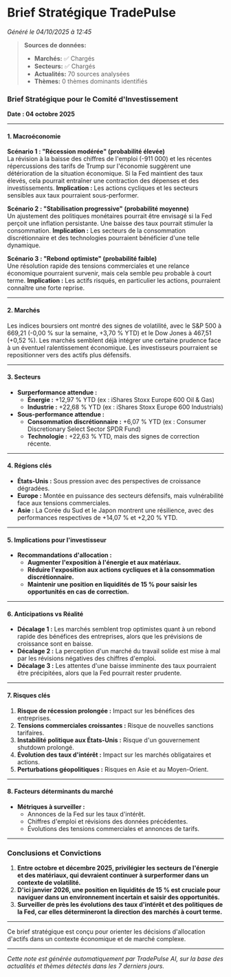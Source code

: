 # Brief Stratégique TradePulse

*Généré le 04/10/2025 à 12:45*

> **Sources de données:**
> - **Marchés:** ✅ Chargés
> - **Secteurs:** ✅ Chargés
> - **Actualités:** 70 sources analysées
> - **Thèmes:** 0 thèmes dominants identifiés

### Brief Stratégique pour le Comité d'Investissement

**Date : 04 octobre 2025**

---

#### 1. Macroéconomie

**Scénario 1 : "Récession modérée" (probabilité élevée)**  
La révision à la baisse des chiffres de l'emploi (-911 000) et les récentes répercussions des tarifs de Trump sur l'économie suggèrent une détérioration de la situation économique. Si la Fed maintient des taux élevés, cela pourrait entraîner une contraction des dépenses et des investissements. **Implication :** Les actions cycliques et les secteurs sensibles aux taux pourraient sous-performer.

**Scénario 2 : "Stabilisation progressive" (probabilité moyenne)**  
Un ajustement des politiques monétaires pourrait être envisagé si la Fed perçoit une inflation persistante. Une baisse des taux pourrait stimuler la consommation. **Implication :** Les secteurs de la consommation discrétionnaire et des technologies pourraient bénéficier d'une telle dynamique.

**Scénario 3 : "Rebond optimiste" (probabilité faible)**  
Une résolution rapide des tensions commerciales et une relance économique pourraient survenir, mais cela semble peu probable à court terme. **Implication :** Les actifs risqués, en particulier les actions, pourraient connaître une forte reprise.

---

#### 2. Marchés

Les indices boursiers ont montré des signes de volatilité, avec le S&P 500 à 669,21 (-0,00 % sur la semaine, +3,70 % YTD) et le Dow Jones à 467,51 (+0,52 %). Les marchés semblent déjà intégrer une certaine prudence face à un éventuel ralentissement économique. Les investisseurs pourraient se repositionner vers des actifs plus défensifs.

---

#### 3. Secteurs

- **Surperformance attendue :**  
  - **Énergie :** +12,97 % YTD (ex : iShares Stoxx Europe 600 Oil & Gas)  
  - **Industrie :** +22,68 % YTD (ex : iShares Stoxx Europe 600 Industrials)  
- **Sous-performance attendue :**  
  - **Consommation discrétionnaire :** +6,07 % YTD (ex : Consumer Discretionary Select Sector SPDR Fund)  
  - **Technologie :** +22,63 % YTD, mais des signes de correction récente.

---

#### 4. Régions clés

- **États-Unis :** Sous pression avec des perspectives de croissance dégradées.  
- **Europe :** Montée en puissance des secteurs défensifs, mais vulnérabilité face aux tensions commerciales.  
- **Asie :** La Corée du Sud et le Japon montrent une résilience, avec des performances respectives de +14,07 % et +2,20 % YTD.

---

#### 5. Implications pour l'investisseur

- **Recommandations d'allocation :**  
  - **Augmenter l'exposition à l'énergie et aux matériaux.**  
  - **Réduire l'exposition aux actions cycliques et à la consommation discrétionnaire.**  
  - **Maintenir une position en liquidités de 15 % pour saisir les opportunités en cas de correction.**

---

#### 6. Anticipations vs Réalité

- **Décalage 1 :** Les marchés semblent trop optimistes quant à un rebond rapide des bénéfices des entreprises, alors que les prévisions de croissance sont en baisse.  
- **Décalage 2 :** La perception d'un marché du travail solide est mise à mal par les révisions négatives des chiffres d'emploi.  
- **Décalage 3 :** Les attentes d'une baisse imminente des taux pourraient être précipitées, alors que la Fed pourrait rester prudente.

---

#### 7. Risques clés

1. **Risque de récession prolongée :** Impact sur les bénéfices des entreprises.
2. **Tensions commerciales croissantes :** Risque de nouvelles sanctions tarifaires.
3. **Instabilité politique aux États-Unis :** Risque d'un gouvernement shutdown prolongé.
4. **Évolution des taux d'intérêt :** Impact sur les marchés obligataires et actions.
5. **Perturbations géopolitiques :** Risques en Asie et au Moyen-Orient.

---

#### 8. Facteurs déterminants du marché

- **Métriques à surveiller :**  
  - Annonces de la Fed sur les taux d'intérêt.  
  - Chiffres d'emploi et révisions des données précédentes.  
  - Évolutions des tensions commerciales et annonces de tarifs.

---

### Conclusions et Convictions

1. **Entre octobre et décembre 2025, privilégier les secteurs de l'énergie et des matériaux, qui devraient continuer à surperformer dans un contexte de volatilité.**  
2. **D'ici janvier 2026, une position en liquidités de 15 % est cruciale pour naviguer dans un environnement incertain et saisir des opportunités.**  
3. **Surveiller de près les évolutions des taux d'intérêt et des politiques de la Fed, car elles détermineront la direction des marchés à court terme.**  

--- 

Ce brief stratégique est conçu pour orienter les décisions d'allocation d'actifs dans un contexte économique et de marché complexe.

---

*Cette note est générée automatiquement par TradePulse AI, sur la base des actualités et thèmes détectés dans les 7 derniers jours.*
